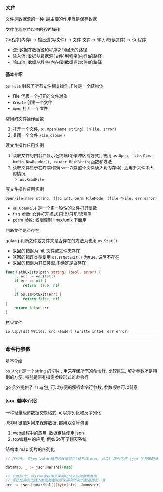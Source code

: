 ### 文件

文件是数据源的一种, 最主要的作用就是保存数据

文件在程序中以`流`的形式操作

Go程序(内存) -> 输出流(写文件) -> 文件
文件 -> 输入流(读文件) -> Go程序

- 流: 数据在数据源和程序之间经历的路径
- 输入流: 数据从数据源(文件)到程序(内存)的路径
- 输出流: 数据从程序(内存)到数据源(文件)的路径

#### 基本介绍

`os.File` 封装了所有文件相关操作, File是一个结构体

- File 代表一个打开的文件对象
- `Create` 创建一个文件
- `Open` 打开一个文件

常用的文件操作函数

1. 打开一个文件, `os.Open(name string) (*File, error)`
2. 关闭一个文件 `File.close()`

读文件操作应用实例

1. 读取文件的内容并显示在终端(带缓冲区的方式), 使用 `os.Open, file.Close bufio.NewReader(), reader.ReadString`函数和方法
2. 读取文件显示在终端(使用`os`一次性整个文件读入到内存中), 适用于文件不大的情况
   - `os.ReadFile`

写文件操作应用实例

`OpenFile(name string, flag int, perm FileMode) (file *File, err error)`

- `os.OpenFile` 是一个更一般性的文件打开函数
- flag 参数: 文件打开模式 只读/只写/读写等
- perm 参数: 权限控制 linux/unix 下面用

判断文件是否存在

golang 判断文件或文件夹是否存在的方法为使用 `os.Stat()`

- 返回的错误为 nil, 文件或文件夹存在
- 返回的错误类型使用 `os.IsNotExit()` 为true, 说明不存在
- 返回的错误为其它类型,不确定是否存在

```go
func PathExists(path string) (bool, error) {
	_, err := os.Stat()
	if err == nil {
		return  true, nil
	}
	if os.IsNotExit(err) {
		return false, nil
}
	return false err
}
```

拷贝文件

`io.Copy(dst Writer, src Reader) (writte int64, err error)`


---


### 命令行参数

基本介绍

`os.Args` 是一个string 的切片 , 用来存储所有的命令行, 比较原生, 解析参数不是特别的方便, 特别是带有指定参数形式的命令行

go 另外提供了 `flag` 包, 可以方便的解析命令行参数, 参数顺序可以随意


### json 基本介绍

一种轻量级的数据交换格式, 可以序列化和反序列化

JSON 键值对用来保存数据, 都用双引号包裹

1. web编程中的应用, 数据传输使用 json
2. tcp编程中的应用, 例如Go写了聊天系统


结构体 map 切片的序列化

```go
// 序列化: 有key-value结构的数据类型(结构体 map, 切片) 序列化成 json 字符串的操作

dataMap, _ := json.Marshal(map)

// 反序列化: 将json字符串反序列化成对应的数据类型
// 保证反序列化后的数据类型和原来序列化前的数据类型一致
err := json.Unmarshal([]byte(str), &monster)
```























